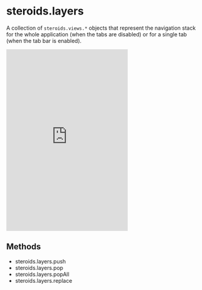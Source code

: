 # steroids.layers

A collection of `steroids.views.*` objects that represent the navigation stack for the whole application (when the tabs are disabled) or for a single tab (when the tab bar is enabled).

<iframe src="http://player.vimeo.com/video/58669216?autoplay=1&loop=1" width="320" height="480" frameborder="0" webkitAllowFullScreen mozallowfullscreen allowFullScreen></iframe>


## Methods

- steroids.layers.push
- steroids.layers.pop
- steroids.layers.popAll
- steroids.layers.replace
